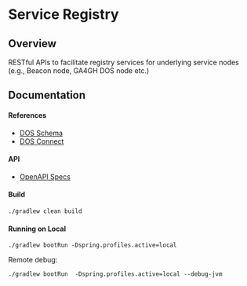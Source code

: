 # Service Registry 

## Overview
RESTful APIs to facilitate registry services for underlying service nodes (e.g., Beacon node, GA4GH DOS node etc.)

## Documentation

#### References
- [DOS Schema](https://github.com/ga4gh/data-object-service-schemas)
- [DOS Connect](https://github.com/ohsu-comp-bio/dos_connect)

#### API
- [OpenAPI Specs](https://github.com/idatamarc/dos-registry/blob/develop/src/main/resources/api.yml)

#### Build
    ./gradlew clean build

#### Running on Local

    ./gradlew bootRun -Dspring.profiles.active=local

Remote debug:

    ./gradlew bootRun  -Dspring.profiles.active=local --debug-jvm
